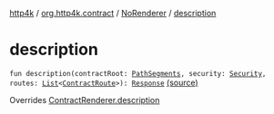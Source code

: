 [http4k](../../index.md) / [org.http4k.contract](../index.md) / [NoRenderer](index.md) / [description](./description.md)

# description

`fun description(contractRoot: `[`PathSegments`](../-path-segments/index.md)`, security: `[`Security`](../../org.http4k.contract.security/-security/index.md)`, routes: `[`List`](https://kotlinlang.org/api/latest/jvm/stdlib/kotlin.collections/-list/index.html)`<`[`ContractRoute`](../-contract-route/index.md)`>): `[`Response`](../../org.http4k.core/-response/index.md) [(source)](https://github.com/http4k/http4k/blob/master/http4k-contract/src/main/kotlin/org/http4k/contract/NoRenderer.kt#L8)

Overrides [ContractRenderer.description](../-contract-renderer/description.md)

